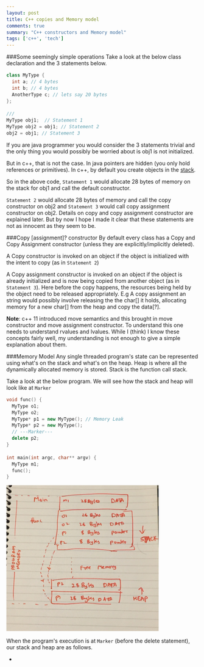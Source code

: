 ```yaml
---
layout: post
title: C++ copies and Memory model
comments: true
summary: "C++ constructors and Memory model"
tags: ['c++', 'tech']
---
```

###Some seemingly simple operations
Take a look at the below class declaration and the 3 statements below.

```c++
class MyType {
  int a; // 4 bytes
  int b; // 4 bytes
  AnotherType c; // lets say 20 bytes
};

///
MyType obj1;  // Statement 1
MyType obj2 = obj1; // Statement 2
obj2 = obj1; // Statement 3
```
If you are java programmer you would consider the 3 statements trivial and the
only thing you would possibly be worried about is obj1 is not initialized.

But in c++, that is not the case. In java pointers are hidden (you only hold
references or primitives). In c++, by default you create objects in the [stack](https://en.wikipedia.org/wiki/Call_stack).

So in the above code, `Statement 1` would allocate 28 bytes of memory on the
stack for obj1 and call the default constructor.

`Statement 2` would allocate 28 bytes of memory and call the copy constructor on
obj2 and `Statement 3` would call copy assignment constructor on obj2. Details on
copy and copy assignment constructor are explained later. But by now I hope
I made it clear that these statements are not as innocent as they seem to be.

###Copy [assignment]? constructor
By default every class has a Copy and Copy Assignment constructor (unless they
are explicitly/implicitly deleted).

A Copy constructor is invoked on an object if the object is initialized with the intent to copy (as in `Statement 2`)

A Copy assignment constructor is invoked on an object if the object is already
initialized and is now being copied from another object (as in `Statement 3`).
Here before the copy  happens, the resources being held by the object need to
be released  appropriately. E.g A copy assignment an string would possibly
involve releasing the the char[] it holds, allocating memory for a new char[]
from the heap and copy the data[?].

**Note**: c++ 11 introduced move semantics and this brought in move constructor and
move assignment constructor. To understand this one needs to understand rvalues
and lvalues. While I (think) I know these concepts fairly well, my
understanding is not enough to give a simple explanation about them.

###Memory Model
Any single threaded program's state can be represented using what's on the stack and
what's on the heap. Heap is where all the dynamically allocated memory is
stored. Stack is the function call stack. 

Take a look at the below program. We will see how the stack and heap will look like at `Marker`

```c++
void func() {
  MyType o1;
  MyType o2;
  MyType* p1 = new MyType(); // Memory Leak
  MyType* p2 = new MyType();
  // ---Marker---
  delete p2;
}

int main(int argc, char** argv) {
  MyType m1;
  func();
}
```
<img src="/public/images/program-memory.jpg" width=400/>  

When the program's execution is at `Marker` (before the delete statement), our
stack and heap are as follows.

- 

